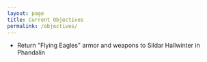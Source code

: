 ```yaml
---
layout: page
title: Current Objectives
permalink: /objectives/
---
```

- Return "Flying Eagles" armor and weapons to Sildar Hallwinter in Phandalin
